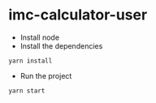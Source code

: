 # imc-calculator-user

- Install node
- Install the dependencies

```
yarn install
```

- Run the project

```
yarn start
```
